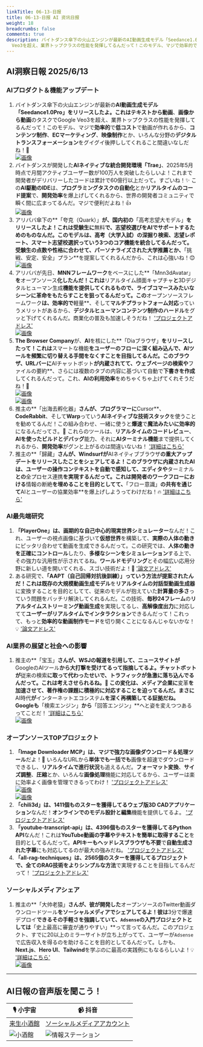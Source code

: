 ```yaml
---
linkTitle: 06-13-日报
title: 06-13-日报 AI 资讯日报
weight: 18
breadcrumbs: false
comments: true
description: バイトダンス傘下の火山エンジンが最新のAI動画生成モデル「Seedance1.0Pro」をリリースしたよ。これはテキストから動画、画像から動画のタスクでGoogle
  Veo3を超え、業界トップクラスの性能を発揮してるんだって！このモデル、マジで効率的で低コストで動画が作れるから、コンテンツ制作、ECマーケティング.
---
```

## AI洞察日報 2025/6/13

### **AIプロダクト＆機能アップデート**
1. バイトダンス傘下の火山エンジンが最新の**AI動画生成モデル「Seedance1.0Pro」**をリリースしたよ。これは**テキストから動画**、**画像から動画**のタスクでGoogle Veo3を超え、業界トップクラスの性能を発揮してるんだって！このモデル、マジで**効率的**で**低コスト**で動画が作れるから、**コンテンツ制作**、**ECマーケティング**、**映像制作**とか、いろんな分野の**デジタルトランスフォーメーション**をグイグイ後押ししてくれること間違いなしだね！🚀
 <br/> [![画像](https://cdn.jsdmirror.com/gh/justlovemaki/imagehub@main/images/2025/07/news_01k024mm4se1xv1bpqmswexsd2.avif)](https://cdn.jsdmirror.com/gh/justlovemaki/imagehub@main/images/2025/07/news_01k024mm4se1xv1bpqmswexsd2.avif) <br/>
2. バイトダンスが開発した**AIネイティブな統合開発環境「Trae」**、2025年5月時点で月間アクティブユーザー数が100万人を突破したらしいよ！これまで開発者がデリバリーしたコードは累計で60億行以上だって。すごいね！✨ この**AI駆動のIDE**は、**プログラミングタスクの自動化**とか**リアルタイムのコード提案**で、**開発効率**を爆上げしてくれるから、世界の開発者コミュニティで瞬く間に広まってるんだ。マジで便利だよね！👍
 <br/> [![画像](https://cdn.jsdmirror.com/gh/justlovemaki/imagehub@main/images/2025/07/news_01k024mq8sez2twb2t8tkk8ke0.avif)](https://cdn.jsdmirror.com/gh/justlovemaki/imagehub@main/images/2025/07/news_01k024mq8sez2twb2t8tkk8ke0.avif) <br/>
3. アリババ傘下の**「夸克（Quark）」**が、国内初の**「高考志望大モデル」**をリリースしたよ！これは受験生に**無料**で、志望校選びをAIでサポートするためのものなんだ。このモデルは、**高考（大学入試）の深掘り検索**、**志望レポート**、**スマート志望校選択**っていう3つのコア機能を統合してるんだって。受験生の点数や性格に合わせて、**パーソナライズされた大学推薦**とか、**「挑戦、安定、安全」プラン**を提案してくれるんだから、これは心強いね！😊
 <br/> [![画像](https://cdn.jsdmirror.com/gh/justlovemaki/imagehub@main/images/2025/07/news_01k024mwg2fvmbxzjkax7vktzj.avif)](https://cdn.jsdmirror.com/gh/justlovemaki/imagehub@main/images/2025/07/news_01k024mwg2fvmbxzjkax7vktzj.avif) <br/>
4. アリババが先日、**MNNフレームワーク**をベースにした**「Mnn3dAvatar」**を**オープンソース**化したんだ！これは**リアルタイム顔面キャプチャ**と**3Dデジタルヒューマン生成**機能を提供してくれるもので、**ライブコマース**みたいなシーンに革命をもたらすことを狙ってるんだって。この**オープンソースフレームワーク**は、**効率的**で**軽量**、そして**マルチプラットフォーム対応**っていうメリットがあるから、**デジタルヒューマンコンテンツ制作のハードル**をグッと下げてくれるんだ。商業化の普及も加速しそうだね！
 ['プロジェクトアドレス'](https://github.com/alibaba/MNN/blob/master/apps/Android/Mnn3dAvatar/README.md) <br/> [![画像](https://cdn.jsdmirror.com/gh/justlovemaki/imagehub@main/images/2025/07/news_01k024n2haft2t5qsnwkcsvq9k.avif)](https://cdn.jsdmirror.com/gh/justlovemaki/imagehub@main/images/2025/07/news_01k024n2haft2t5qsnwkcsvq9k.avif) <br/>
5. **The Browser Company**が、**AI**を核にした**「Diaブラウザ」**をリリースしたって！これは**スマートな機能**をユーザーのフローに深く組み込んで、AIツールを頻繁に切り替える手間をなくすことを目指してるんだ。このブラウザ、URLバーに**AIチャットボット**が内蔵されてて、**ウェブページの検索**や**ファイルの要約**、さらには複数のタブの内容に基づいて自動で**下書きを作成**してくれるんだって。これ、**AIの利用効率**をめちゃくちゃ上げてくれそうだね！🚀
 <br/> [![画像](https://cdn.jsdmirror.com/gh/justlovemaki/imagehub@main/images/2025/07/news_01k024n5jjfa5rxxaj1h7m942h.avif)](https://cdn.jsdmirror.com/gh/justlovemaki/imagehub@main/images/2025/07/news_01k024n5jjfa5rxxaj1h7m942h.avif) <br/> [![画像](https://cdn.jsdmirror.com/gh/justlovemaki/imagehub@main/images/2025/07/news_01k024ngxtf66vgb72v24ygfp1.avif)](https://cdn.jsdmirror.com/gh/justlovemaki/imagehub@main/images/2025/07/news_01k024ngxtf66vgb72v24ygfp1.avif) <br/>
6. 推主の**「出海去孵化器」**さんが、プログラマーに**Cursor**、**CodeRabbit**、そして**Warp**っていう**AIネイティブな技術スタック**を使うことを勧めてるんだ！この組み合わせ、一緒に使うと**爆速**で**魔法みたいに効率的**になるんだってさ。💪 これらのツールは、**リアルタイムのコードレビュー**、**AIを使ったビルドとデバッグ**能力、それに**AIターミナル機能**まで提供してくれるから、**開発効率**がグンと上がるのは間違いないね！
 ['詳細はこちら'](https://m.okjike.com/originalPosts/684a78ca85dc67026ef84294)
7. 推主の**「歸藏」**さんが、**Windsurf**が**AIネイティブブラウザ**の重大アップデートをリリースしたことをシェアしてるよ！このブラウザに内蔵されたAIは、**ユーザーの操作コンテキスト**を自動で感知して、**エディタ**や**ターミナル**との**全プロセス連携**を実現するんだって。これは開発者のワークフローにおける**情報の断絶**を埋めることを目的としてて、**「フロー意識」**の共有を通じて**AIとユーザーの協業効率**を爆上げしようってわけだね！🔥
 ['詳細はこちら'](https://m.okjike.com/originalPosts/684a690d85dc67026ef727b3)

### **AI最先端研究**
1. **「PlayerOne」**は、画期的な**自己中心的現実世界シミュレーター**なんだ！これ、ユーザーの視点画像に基づいて**仮想世界**を構築して、**実際の人体の動き**にピッタリ合わせて動画を生成できるんだって。この研究では、**人体の動きを正確にコントロール**したり、**多様なシーンをシミュレーション**する上で、その強力な汎用性が示されてるね。**ワールドモデリング**とその幅広い応用分野に新しい道を開いてくれる、スゴい技術だよ！👏
 ['論文アドレス'](https://arxiv.org/abs/2506.09995)
2. ある研究で、**「AAPT（自己回帰対抗後訓練）」**っていう方法が提案されたんだ！これは既存の**大規模動画生成モデル**を**リアルタイムの対話型動画生成器**に変換することを目的としてて、従来のモデルが抱えていた**計算量の多さ**っていう問題をバッチリ解決してくれるんだ。この技術、**毎秒24フレーム**の**リアルタイムストリーミング動画生成**を実現してるし、**高解像度出力**に対応してて**ユーザーがリアルタイムでインタラクション**できるんだって！これって、もっと**効率的な動画制作モード**を切り開くことになるんじゃないかな！💡
 ['論文アドレス'](https://arxiv.org/abs/2506.09350)

### **AI業界の展望と社会への影響**
1. 推主の**「宝玉」**さんが、WSJの報道を引用して、**ニュースサイト**が**GoogleのAIツール**から大打撃を受けてるって指摘してるよ。**チャットボット**が**従来の検索**に取って代わったせいで、**トラフィックが急激に落ち込んでる**んだって。これは考えさせられるね。🤔 この変化は、メディア企業に**変革**を加速させて、**著作権の課題**に積極的に対応することを迫ってるんだ。まさに**AI時代**が**インターネットエコシステム**を深く再構築してる証拠だね。Googleも**「検索エンジン」**から**「回答エンジン」**へと姿を変えつつあるってことだ！
 ['詳細はこちら'](https://x.com/dotey/status/1932934013431287961)
 <br/> [![画像](https://cdn.jsdmirror.com/gh/justlovemaki/imagehub@main/images/2025/07/news_01k024nm7bfy7vp2vy7tbzthmq.avif)](https://cdn.jsdmirror.com/gh/justlovemaki/imagehub@main/images/2025/07/news_01k024nm7bfy7vp2vy7tbzthmq.avif) <br/>

### **オープンソースTOPプロジェクト**
1. **「Image Downloader MCP」**は、マジで強力な**画像ダウンロード＆処理ツール**だよ！💯 いろんなURLから**単体でも一括でも**画像を超速でダウンロードできるし、**リアルタイムで進行状況**も追えるんだ。**フォーマット変換**、**サイズ調整**、**圧縮**とか、いろんな**画像処理**機能に対応してるから、ユーザーは楽に効率よく画像を管理できるってわけ！
 ['プロジェクトアドレス'](https://github.com/cced3000/mcp-image-downloader)
 <br/> [![画像](https://cdn.jsdmirror.com/gh/justlovemaki/imagehub@main/images/2025/07/news_01k024nptve0a9vx759k0pxx0b.avif)](https://cdn.jsdmirror.com/gh/justlovemaki/imagehub@main/images/2025/07/news_01k024nptve0a9vx759k0pxx0b.avif) <br/> [![画像](https://cdn.jsdmirror.com/gh/justlovemaki/imagehub@main/images/2025/07/news_01k024nsx2fgb9k2z4nkt530w6.avif)](https://cdn.jsdmirror.com/gh/justlovemaki/imagehub@main/images/2025/07/news_01k024nsx2fgb9k2z4nkt530w6.avif) <br/>
2. **「chili3d」**は、1411個ものスターを獲得してる**ウェブ版3D CADアプリケーション**なんだ！**オンラインでのモデル設計と編集**機能を提供してるよ。
 ['プロジェクトアドレス'](https://github.com/xiangechen/chili3d)
3. **「youtube-transcript-api」**は、4396個ものスターを獲得してる**Python API**なんだ！これは**YouTube動画の字幕やテキストを簡単に取得すること**を目的としてるんだって。**APIキーもヘッドレスブラウザも不要**で**自動生成された字幕**にも対応してるのが最大の強みだね。
 ['プロジェクトアドレス'](https://github.com/jdepoix/youtube-transcript-api)
4. **「all-rag-techniques」**は、2565個のスターを獲得してるプロジェクトで、**全てのRAG技術**をより**シンプルな方法**で実現することを目指してるんだって！
 ['プロジェクトアドレス'](https://github.com/FareedKhan-dev?tab=repositories)

### **ソーシャルメディアシェア**
1. 推主の**「大帅老猿」**さんが、彼が開発した**オープンソースのTwitter動画ダウンロードツール**をソーシャルメディアでシェアしてるよ！彼は**3分で爆速デプロイ**できるその手軽さを強調していて、`Adsense`の入門プロジェクトとしては**「史上最高に審査が通りやすい」**って言ってるんだ。このプロジェクト、すでに20以上のミラーサイトが立ち上がってて、ユーザーが`Adsense`で広告収入を得るのを助けることを目的としてるんだって。しかも、**Next.js**、**Hero UI**、**Tailwind**を学ぶのに最高の実践例にもなるらしいよ！💡
 ['詳細はこちら'](https://x.com/ezshine/status/1933090601232454033)
 <br/> [![画像](https://cdn.jsdmirror.com/gh/justlovemaki/imagehub@main/images/2025/07/news_01k024nwpgfd88j7q4j9n7va75.avif)](https://cdn.jsdmirror.com/gh/justlovemaki/imagehub@main/images/2025/07/news_01k024nwpgfd88j7q4j9n7va75.avif) <br/>

---

## **AI日報の音声版を聞こう！**

| 🎙️ **小宇宙** | 📹 **抖音** |
| --- | --- |
| [来生小酒館](https://www.xiaoyuzhoufm.com/podcast/683c62b7c1ca9cf575a5030e) | [ソーシャルメディアアカウント](https://www.douyin.com/user/MS4wLjABAAAAwpwqPQlu38sO38VyWgw9ZjDEnN4bMR5j8x111UxpseHR9DpB6-CveI5KRXOWuFwG)|
| ![小酒館](https://cdn.jsdmirror.com/gh/justlovemaki/imagehub@main/logo/f959f7984e9163fc50d3941d79a7f262.md.png) | ![情報ステーション](https://cdn.jsdmirror.com/gh/justlovemaki/imagehub@main/logo/7fc30805eeb831e1e2baa3a240683ca3.md.png) |